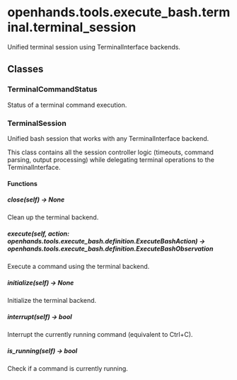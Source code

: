 # openhands.tools.execute_bash.terminal.terminal_session

Unified terminal session using TerminalInterface backends.

## Classes

### TerminalCommandStatus

Status of a terminal command execution.

### TerminalSession

Unified bash session that works with any TerminalInterface backend.

This class contains all the session controller logic (timeouts, command parsing,
output processing) while delegating terminal operations to the TerminalInterface.

#### Functions

##### close(self) -> None

Clean up the terminal backend.

##### execute(self, action: openhands.tools.execute_bash.definition.ExecuteBashAction) -> openhands.tools.execute_bash.definition.ExecuteBashObservation

Execute a command using the terminal backend.

##### initialize(self) -> None

Initialize the terminal backend.

##### interrupt(self) -> bool

Interrupt the currently running command (equivalent to Ctrl+C).

##### is_running(self) -> bool

Check if a command is currently running.

